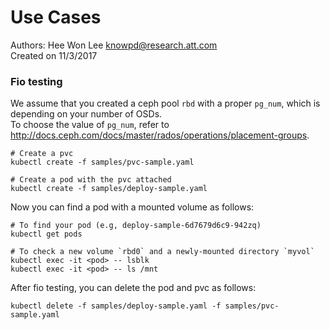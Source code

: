# Use Cases  
Authors: Hee Won Lee <knowpd@research.att.com>  
Created on 11/3/2017

### Fio testing
We assume that you created a ceph pool `rbd` with a proper `pg_num`, which is depending on your number of OSDs.    
To choose the value of `pg_num`, refer to <http://docs.ceph.com/docs/master/rados/operations/placement-groups>.
```
# Create a pvc
kubectl create -f samples/pvc-sample.yaml 

# Create a pod with the pvc attached
kubectl create -f samples/deploy-sample.yaml
```
Now you can find a pod with a mounted volume as follows:
```
# To find your pod (e.g, deploy-sample-6d7679d6c9-942zq)
kubectl get pods

# To check a new volume `rbd0` and a newly-mounted directory `myvol`
kubectl exec -it <pod> -- lsblk
kubectl exec -it <pod> -- ls /mnt
```
After fio testing, you can delete the pod and pvc as follows:
```
kubectl delete -f samples/deploy-sample.yaml -f samples/pvc-sample.yaml
```
